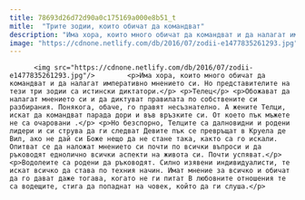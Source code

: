 ```yaml
---
title: 78693d26d72d90a0c175169a000e8b51_t
mitle:  "Трите зодии, които обичат да командват"
description: "Има хора, които много обичат да командват и да налагат императивно мнението си. Но представителите на тези три зодии са истински диктатори. Телец Обожават да налагат мнението си и да диктуват правилата по собствените си разбирания. Понякога, обаче, го правят несъзнателно. А жените Телци, искат да командват парада дори и във връзките си. От което …"
image: "https://cdnone.netlify.com/db/2016/07/zodii-e1477835261293.jpg"
---
```


          <img src="https://cdnone.netlify.com/db/2016/07/zodii-e1477835261293.jpg"/>        <p>Има хора, които много обичат да командват и да налагат императивно мнението си. Но представителите на тези три зодии са истински диктатори.</p> <p>Телец</p> <p>Обожават да налагат мнението си и да диктуват правилата по собствените си разбирания. Понякога, обаче, го правят несъзнателно. А жените Телци, искат да командват парада дори и във връзките си. От което пък мъжете не са очаровани .</p> <p>Но безспорно, Телците са далновидни и родени лидери и си струва да ги следват Девите пък се превръщат в Круела де Вил, ако не дай си Боже нещо да не стане така, както са го искали. Опитват се да наложат мнението си почти по всички въпроси и да ръководят еднолично всички аспекти на живота си. Почти успяват.</p> <p>Водолеите са родени да ръководят. Силно изявени индивидуалисти, те искат всичко да става по техния начин. Имат мнение за всичко и обичат да го дават даже тогава, когато не ги питат В любовните отношения те са водещите, стига да попаднат на човек, който да ги слуша.</p>        